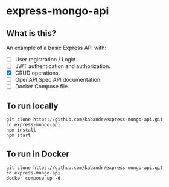 # express-mongo-api

## What is this?

An example of a basic Express API with:
- [ ] User registration / Login.
- [ ] JWT authentication and authorization.
- [x] CRUD operations. 
- [ ] OpenAPI Spec API documentation.
- [ ] Docker Compose file.

## To run locally

```
git clone https://github.com/kabandr/express-mongo-api.git
cd express-mongo-api
npm install
npm start
```

## To run in Docker

```
git clone https://github.com/kabandr/express-mongo-api.git
cd express-mongo-api
docker compose up -d
```